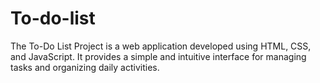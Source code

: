 # To-do-list
The To-Do List Project is a web application developed using HTML, CSS, and JavaScript. It provides a simple and intuitive interface for managing tasks and organizing daily activities.

